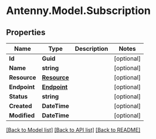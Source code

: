 # Antenny.Model.Subscription
## Properties

Name | Type | Description | Notes
------------ | ------------- | ------------- | -------------
**Id** | **Guid** |  | [optional] 
**Name** | **string** |  | [optional] 
**Resource** | [**Resource**](Resource.md) |  | [optional] 
**Endpoint** | [**Endpoint**](Endpoint.md) |  | [optional] 
**Status** | **string** |  | [optional] 
**Created** | **DateTime** |  | [optional] 
**Modified** | **DateTime** |  | [optional] 

[[Back to Model list]](../README.md#documentation-for-models) [[Back to API list]](../README.md#documentation-for-api-endpoints) [[Back to README]](../README.md)

